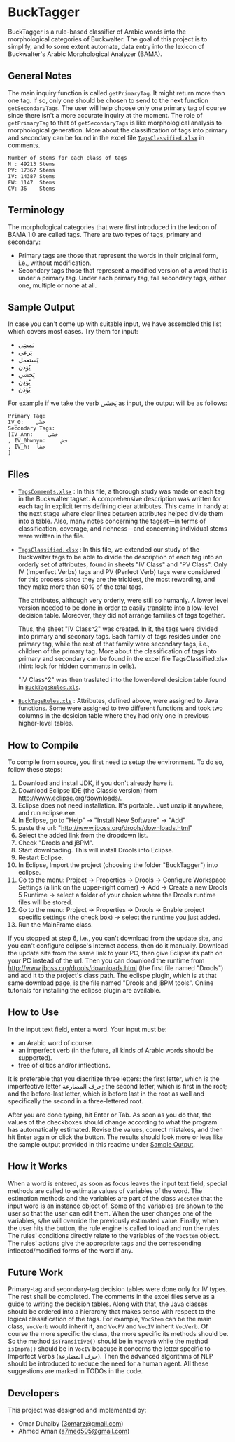
BuckTagger
==========

BuckTagger is a rule-based classifier of Arabic words into the 
morphological categories of Buckwalter.
The goal of this project is to simplify, and to some extent automate, data entry 
into the lexicon of Buckwalter's Arabic Morphological Analyzer (BAMA).

General Notes
-------------

The main inquiry function is called `getPrimaryTag`.
It might return more than one tag. if so, only one should be chosen to 
send to the next function `getSecondaryTags`.
The user will help choose only one primary tag of course since there 
isn't a more accurate inquiry at the moment.
The role of `getPrimaryTag` to that of `getSecondaryTags` is like 
morphological analysis to morphological generation.
More about the classification of tags into primary and secondary can 
be found in the excel file [`TagsClassified.xlsx`](TagsClassified.xlsx) in comments.

	Number of stems for each class of tags
	N : 49213 Stems
	PV: 17367 Stems
	IV: 14387 Stems
	FW: 1147  Stems
	CV: 36    Stems


Terminology
-----------

The morphological categories that were first introduced in the lexicon 
of BAMA 1.0 are called tags.
There are two types of tags, primary and secondary:
- Primary tags are those that represent the words in their original 
form, i.e., without modification. 
- Secondary tags those that represent a modified version of a word 
that is under a primary tag. Under each primary tag, fall secondary 
tags, either one, multiple or none at all.

Sample Output
-------------

In case you can't come up with suitable input, we have assembled this 
list which covers most cases. Try them for input:
- يَمضِي
- يَرعى
- يَستعمل
- يُؤذن
- يَخشى
- يُؤذِن
- يُؤذَن

For example if we take the verb يَخشَى as input, the output will be as 
follows:

	Primary Tag:
	IV_0:	 خشَى
	Secondary Tags: 
	[IV_Ann:	 خشي
	, IV_0hwnyn:	 خش
	, IV_h:	 خشا
	]

Files
-----

- [`TagsComments.xlsx`](TagsComments.xlsx) :
	In this file, a thorough study was made on each tag in the 
	Buckwalter tagset. A comprehensive description was written 
	for each tag in explicit terms defining clear attributes. 
	This came in handy at the next stage where clear lines 
	between attributes helped divide them into a table.
	Also, many notes concerning the tagset&mdash;in terms of 
	classification, coverage, and richness&mdash;and concerning 
	individual stems were written in the file.

- [`TagsClassified.xlsx`](TagsClassified.xlsx) :
	In this file, we extended our study of the Buckwalter tags 
	to be able to divide the description of each tag into an 
	orderly set of attributes, found in sheets "IV Class" and 
	"PV Class". Only IV (Imperfect Verbs) tags and PV (Perfect 
	Verb) tags were considered for this process since they are 
	the trickiest, the most rewarding, and they make more than 
	60% of the total tags.
	
	The attributes, although very orderly, were still so 
	humanly. A lower level version needed to be done in order 
	to easily translate into a low-level decision table. 
	Moreover, they did not arrange families of tags together.
	
	Thus, the sheet "IV Class^2" was created. In it, the tags 
	were divided into primary and seconary tags. Each family 
	of tags resides under one primary tag, while the rest of 
	that family were secondary tags, i.e., children of the 
	primary tag. More about the classification of tags into 
	primary and secondary can be found in the excel file 
	TagsClassified.xlsx (hint: look for hidden comments in 
	cells).
	
	"IV Class^2" was then traslated into the lower-level 
	desicion table found in [`BuckTagsRules.xls`](BuckTagger/src/main/rules/BuckTagsRules.xls). 
	
- [`BuckTagsRules.xls`](BuckTagger/src/main/rules/BuckTagsRules.xls) :
	Attributes, defined above, were assigned to Java 
	functions. Some were assigned to two different functions 
	and took two columns in the desicion table where they had 
	only one in previous higher-level tables.


How to Compile
--------------

To compile from source, you first need to setup the environment. To do 
so, follow these steps:
1. Download and install JDK, if you don't already have it.
2. Download Eclipse IDE (the Classic version) from 
http://www.eclipse.org/downloads/. 
3. Eclipse does not need installation. It's portable. Just unzip it 
anywhere, and run eclipse.exe.
4. In Eclipse, go to "Help" -> "Install New Software" -> "Add"
5. paste the url: "http://www.jboss.org/drools/downloads.html"
6. Select the added link from the dropdown list.
7. Check "Drools and jBPM".
8. Start downloading. This will install Drools into Eclipse.
9. Restart Eclipse.
10. In Eclipse, Import the project (choosing the folder "BuckTagger") 
into eclipse.
11. Go to the menu: Project -> Properties -> Drools -> Configure 
Workspace Settings (a link on the upper-right corner) -> Add -> Create 
a new Drools 5 Runtime -> select a folder of your choice where the 
Drools runtime files will be stored.
12. Go to the menu: Project -> Properties -> Drools -> Enable project 
specific settings (the check box) -> select the runtime you just added.
13. Run the MainFrame class.

If you stopped at step 6, i.e., you can't download from the update 
site, and you can't configure eclipse's internet access, then do it 
manually. Download the update site from the same link to your PC, then 
give Eclipse its path on your PC instead of the url. Then you can 
download the runtime from http://www.jboss.org/drools/downloads.html 
(the first file named "Drools") and add it to the project's class 
path. The eclispe plugin, which is at that same download page, is the file named 
"Drools and jBPM tools". Online tutorials for installing the eclipse 
plugin are available.
	
How to Use
----------

In the input text field, enter a word. Your input must be:
- an Arabic word of course.
- an imperfect verb (in the future, all kinds of Arabic words should 
be supported).
- free of clitics and/or inflections.

It is preferable that you diacritize three letters: the first letter, 
which is the imperfective letter حرف المضارعة; the second letter, 
which is first in the root; and the before-last letter, which is 
before last in the root as well and specifically the second in a 
three-lettered root.

After you are done typing, hit Enter or Tab. As soon as you do that, 
the values of the checkboxes should change according to what the 
program has automatically estimated. Revise the values, correct 
mistakes, and then hit Enter again or click the button.
The results should look more or less like the sample output provided 
in this readme under [Sample Output](#sample-output).

How it Works
------------

When a word is entered, as soon as focus leaves the input text field, 
special methods are called to estimate values of variables of the 
word. The estimation methods and the variables are part of the class 
`VocStem` that the input word is an instance object of. Some of the 
variables are shown to the user so that the user can edit them. When 
the user changes one of the variables, s/he will override the 
previously estimated value. Finally, when the user hits the button, 
the rule engine is called to load and run the rules. The rules' 
conditions directly relate to the variables of the `VocStem` object. The 
rules' actions give the appropriate tags and the corresponding 
inflected/modified forms of the word if any.

Future Work
-----------

Primary-tag and secondary-tag decision tables were done only for IV 
types. The rest shall be completed. The comments in the excel files 
serve as a guide to writing the decision tables.
Along with that, the Java classes should be ordered into a hierarchy 
that makes sense with respect to the logical classification of the 
tags. For example, `VocStem` can be the main class, `VocVerb` would 
inherit it, and `VocPV` and `VocIV` inherit `VocVerb`. Of course the more 
specific the class, the more specific its methods should be. So the 
method `isTransitive()` should be in `VocVerb` while the method `isImpYa()` 
should be in `VocIV` beacuse it concerns the letter specific to 
Imperfect Verbs (حرف المضارعة).
Then the advanced algorithms of NLP should be introduced to reduce the 
need for a human agent.
All these suggestions are marked in TODOs in the code.

Developers
----------

This project was designed and implemented by:
- Omar Duhaiby	(3omarz@gmail.com)
- Ahmed Aman	(a7med505@gmail.com)
